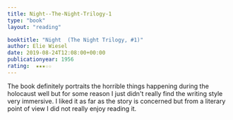 ```yaml
---
title: Night--The-Night-Trilogy-1
type: "book"
layout: "reading"

booktitle: "Night  (The Night Trilogy, #1)"
author: Elie Wiesel
date: 2019-08-24T12:08:00+00:00
publicationyear: 1956
rating:  ★★★☆☆
---
```


The book definitely portraits the horrible things happening during the holocaust well but for some reason I just didn't really find the writing style very immersive. I liked it as far as the story is concerned but from a literary point of view I did not really enjoy reading it.
